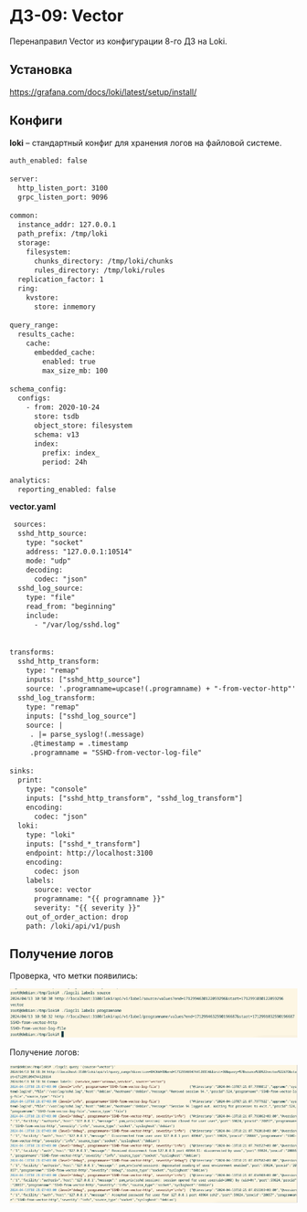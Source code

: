 # ДЗ-09: Vector

Перенаправил Vector из конфигурации 8-го ДЗ на Loki.
 
## Установка

https://grafana.com/docs/loki/latest/setup/install/

## Конфиги

**loki** – стандартный конфиг для хранения логов на файловой системе.

```
auth_enabled: false
 
server:
  http_listen_port: 3100
  grpc_listen_port: 9096
 
common:
  instance_addr: 127.0.0.1
  path_prefix: /tmp/loki
  storage:
    filesystem:
      chunks_directory: /tmp/loki/chunks
      rules_directory: /tmp/loki/rules
  replication_factor: 1
  ring:
    kvstore:
      store: inmemory
 
query_range:
  results_cache:
    cache:
      embedded_cache:
        enabled: true
        max_size_mb: 100
 
schema_config:
  configs:
    - from: 2020-10-24
      store: tsdb
      object_store: filesystem
      schema: v13
      index:
        prefix: index_
        period: 24h
 
analytics:
  reporting_enabled: false
```

**vector.yaml**

```
 sources:
  sshd_http_source:
    type: "socket"
    address: "127.0.0.1:10514"
    mode: "udp"
    decoding:
      codec: "json"
  sshd_log_source:
    type: "file"
    read_from: "beginning"
    include:
      - "/var/log/sshd.log"
 
 
transforms:
  sshd_http_transform:
    type: "remap"
    inputs: ["sshd_http_source"]
    source: '.programname=upcase!(.programname) + "-from-vector-http"'
  sshd_log_transform:
    type: "remap"
    inputs: ["sshd_log_source"]
    source: |
     . |= parse_syslog!(.message)
     .@timestamp = .timestamp
     .programname = "SSHD-from-vector-log-file"
 
sinks:
  print:
    type: "console"
    inputs: ["sshd_http_transform", "sshd_log_transform"]
    encoding:
      codec: "json"
  loki:
    type: "loki"
    inputs: ["sshd_*_transform"]
    endpoint: http://localhost:3100
    encoding:
      codec: json
    labels:
      source: vector
      programname: "{{ programname }}"
      severity: "{{ severity }}"
    out_of_order_action: drop
    path: /loki/api/v1/push
```

## Получение логов

Проверка, что метки появились:

![labels](img/labels.png?raw=true "Labels" )

Получение логов:

![losg](img/logs.png?raw=true "logs" )
